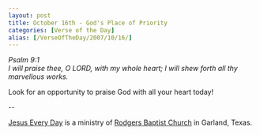 ```yaml
---
layout: post
title: October 16th - God's Place of Priority
categories: [Verse of the Day]
alias: [/VerseOfTheDay/2007/10/16/]
---
```


_Psalm 9:1  
I will praise thee, O LORD, with my whole heart; I will shew forth
all thy marvellous works._

Look for an opportunity to praise God with all your heart today!

 --

<a href=http://jesuseveryday.net>Jesus Every Day</a> is a ministry of <a href=http://rodgersbaptist.net>Rodgers Baptist Church</a> in Garland, Texas.
